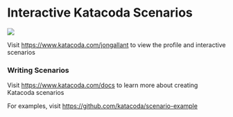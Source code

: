 # Interactive Katacoda Scenarios

[![](http://shields.katacoda.com/katacoda/jongallant/count.svg)](https://www.katacoda.com/jongallant "Get your profile on Katacoda.com")

Visit https://www.katacoda.com/jongallant to view the profile and interactive scenarios

### Writing Scenarios
Visit https://www.katacoda.com/docs to learn more about creating Katacoda scenarios

For examples, visit https://github.com/katacoda/scenario-example
